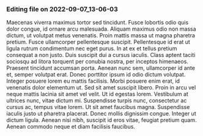 

### Editing file on 2022-09-07_13-06-03

Maecenas viverra maximus tortor sed tincidunt. Fusce lobortis odio quis dolor congue, id ornare arcu malesuada. Aliquam maximus odio non massa dictum, ut volutpat metus venenatis. Proin mattis massa ut magna pharetra pretium. Fusce ullamcorper pellentesque suscipit. Pellentesque id erat ut ligula rutrum condimentum nec eget purus. In at ex et tellus pretium consequat a non justo. Duis suscipit dui a cursus iaculis. Class aptent taciti sociosqu ad litora torquent per conubia nostra, per inceptos himenaeos. Praesent tincidunt accumsan porta.
Aenean nunc sem, ullamcorper id ante et, semper volutpat erat. Donec porttitor ipsum id odio dictum volutpat. Integer posuere lorem eu mattis facilisis. Morbi posuere enim erat, id venenatis dolor elementum ut. Sed sit amet suscipit libero. Proin in arcu vel neque mattis lacinia sit amet vel velit. Ut id egestas lorem. Vestibulum at ultrices nunc, vitae dictum mi. Suspendisse turpis nunc, consectetur ac cursus ac, tempus vitae lorem. Ut sit amet faucibus magna. Suspendisse iaculis justo ut pharetra placerat. Donec mollis dignissim congue. Integer ut dictum ligula. Aenean nisi nibh, suscipit id eros vitae, feugiat pretium quam. Aenean commodo neque et diam facilisis faucibus.


